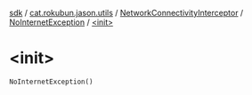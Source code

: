 [sdk](../../../index.md) / [cat.rokubun.jason.utils](../../index.md) / [NetworkConnectivityInterceptor](../index.md) / [NoInternetException](index.md) / [&lt;init&gt;](./-init-.md)

# &lt;init&gt;

`NoInternetException()`